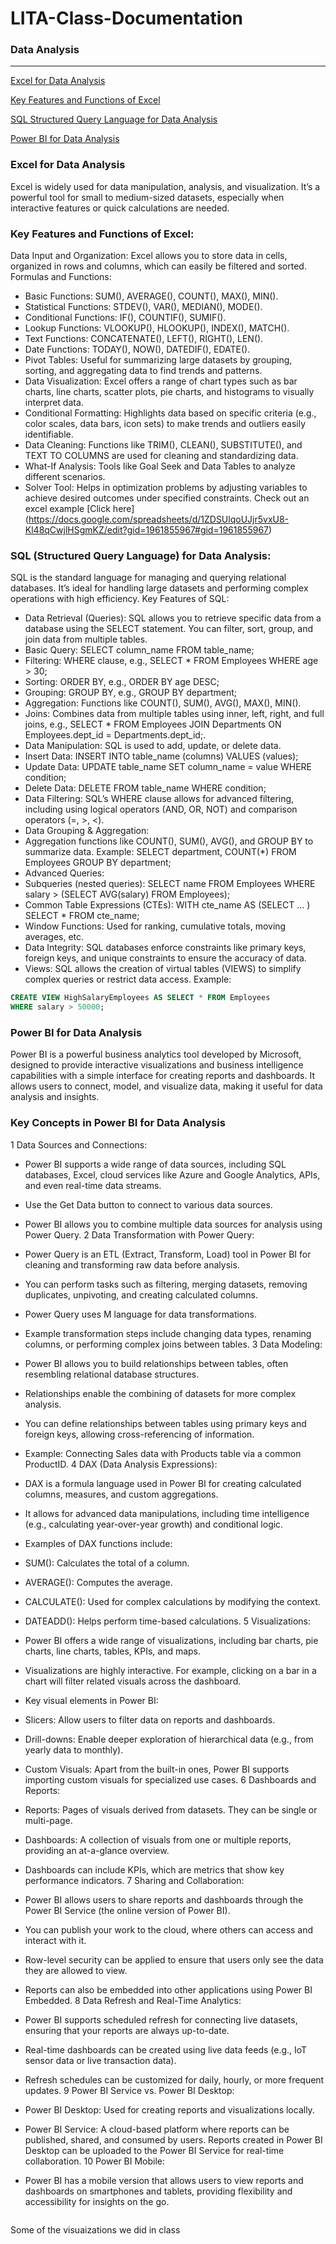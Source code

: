 # LITA-Class-Documentation

### Data Analysis
----
[Excel for Data Analysis](#excel-for-data-analysis)

[Key Features and Functions of Excel](#key-features-and-functions-of-excel)

[SQL Structured Query Language for Data Analysis](sql-structured-query-language-for-data-analysis)

[Power BI for Data Analysis](#power-bi-for-data-analysis)

### Excel for Data Analysis
Excel is widely used for data manipulation, analysis, and visualization. It’s a powerful tool for small to medium-sized datasets, especially when interactive features or quick calculations are needed.
### Key Features and Functions of Excel:
Data Input and Organization: Excel allows you to store data in cells, organized in rows and columns, which can easily be filtered and sorted.
Formulas and Functions:
* Basic Functions: SUM(), AVERAGE(), COUNT(), MAX(), MIN().
* Statistical Functions: STDEV(), VAR(), MEDIAN(), MODE().
* Conditional Functions: IF(), COUNTIF(), SUMIF().
* Lookup Functions: VLOOKUP(), HLOOKUP(), INDEX(), MATCH().
* Text Functions: CONCATENATE(), LEFT(), RIGHT(), LEN().
* Date Functions: TODAY(), NOW(), DATEDIF(), EDATE().
* Pivot Tables: Useful for summarizing large datasets by grouping, sorting, and aggregating data to find trends and patterns.
* Data Visualization: Excel offers a range of chart types such as bar charts, line charts, scatter plots, pie charts, and histograms to visually interpret data.
* Conditional Formatting: Highlights data based on specific criteria (e.g., color scales, data bars, icon sets) to make trends and outliers easily identifiable.
* Data Cleaning: Functions like TRIM(), CLEAN(), SUBSTITUTE(), and TEXT TO COLUMNS are used for cleaning and standardizing data.
* What-If Analysis: Tools like Goal Seek and Data Tables to analyze different scenarios.
* Solver Tool: Helps in optimization problems by adjusting variables to achieve desired outcomes under specified constraints.
Check out an excel example [Click here] (https://docs.google.com/spreadsheets/d/1ZDSUlqoUJjr5vxU8-Kl48qCwjlHSgmKZ/edit?gid=1961855967#gid=1961855967)

 ### SQL (Structured Query Language) for Data Analysis:
SQL is the standard language for managing and querying relational databases. It’s ideal for handling large datasets and performing complex operations with high efficiency.
Key Features of SQL:
* Data Retrieval (Queries): SQL allows you to retrieve specific data from a database using the SELECT statement. You can filter, sort, group, and join data from multiple tables.
* Basic Query: SELECT column_name FROM table_name;
* Filtering: WHERE clause, e.g., SELECT  * FROM Employees WHERE age > 30;
* Sorting: ORDER BY, e.g., ORDER BY age DESC;
* Grouping: GROUP BY, e.g., GROUP BY department;
* Aggregation: Functions like COUNT(), SUM(), AVG(), MAX(), MIN().
* Joins: Combines data from multiple tables using inner, left, right, and full joins, e.g., SELECT * FROM Employees JOIN Departments ON Employees.dept_id = Departments.dept_id;.
* Data Manipulation: SQL is used to add, update, or delete data.
* Insert Data: INSERT INTO table_name (columns) VALUES (values);
* Update Data: UPDATE table_name SET column_name = value WHERE condition;
* Delete Data: DELETE FROM table_name WHERE condition;
* Data Filtering: SQL’s WHERE clause allows for advanced filtering, including using logical operators (AND, OR, NOT) and comparison operators (=, >, <).
* Data Grouping & Aggregation:
* Aggregation functions like COUNT(), SUM(), AVG(), and GROUP BY to summarize data.
Example: SELECT department, COUNT(*) FROM Employees GROUP BY department;
* Advanced Queries:
* Subqueries (nested queries): SELECT name FROM Employees WHERE salary > (SELECT AVG(salary) FROM Employees);
* Common Table Expressions (CTEs): WITH cte_name AS (SELECT ... ) SELECT * FROM cte_name;
* Window Functions: Used for ranking, cumulative totals, moving averages, etc.
* Data Integrity: SQL databases enforce constraints like primary keys, foreign keys, and unique constraints to ensure the accuracy of data.
* Views: SQL allows the creation of virtual tables (VIEWS) to simplify complex queries or restrict data access.
Example:
```SQL
CREATE VIEW HighSalaryEmployees AS SELECT * FROM Employees
WHERE salary > 50000;
```
### Power BI for Data Analysis
Power BI is a powerful business analytics tool developed by Microsoft, designed to provide interactive visualizations and business intelligence capabilities with a simple interface for creating reports and dashboards. It allows users to connect, model, and visualize data, making it useful for data analysis and insights.
### Key Concepts in Power BI for Data Analysis
1 Data Sources and Connections:

* Power BI supports a wide range of data sources, including SQL databases, Excel, cloud services like Azure and Google Analytics, APIs, and even real-time data streams.
* Use the Get Data button to connect to various data sources.
* Power BI allows you to combine multiple data sources for analysis using Power Query.
2 Data Transformation with Power Query:

* Power Query is an ETL (Extract, Transform, Load) tool in Power BI for cleaning and transforming raw data before analysis.
* You can perform tasks such as filtering, merging datasets, removing duplicates, unpivoting, and creating calculated columns.
* Power Query uses M language for data transformations.
* Example transformation steps include changing data types, renaming columns, or performing complex joins between tables.
3 Data Modeling:

* Power BI allows you to build relationships between tables, often resembling relational database structures.
* Relationships enable the combining of datasets for more complex analysis.
* You can define relationships between tables using primary keys and foreign keys, allowing cross-referencing of information.
* Example: Connecting Sales data with Products table via a common ProductID.
4 DAX (Data Analysis Expressions):

* DAX is a formula language used in Power BI for creating calculated columns, measures, and custom aggregations.
* It allows for advanced data manipulations, including time intelligence (e.g., calculating year-over-year growth) and conditional logic.
* Examples of DAX functions include:
* SUM(): Calculates the total of a column.
* AVERAGE(): Computes the average.
* CALCULATE(): Used for complex calculations by modifying the context.
* DATEADD(): Helps perform time-based calculations.
5 Visualizations:

* Power BI offers a wide range of visualizations, including bar charts, pie charts, line charts, tables, KPIs, and maps.
* Visualizations are highly interactive. For example, clicking on a bar in a chart will filter related visuals across the dashboard.
* Key visual elements in Power BI:
* Slicers: Allow users to filter data on reports and dashboards.
* Drill-downs: Enable deeper exploration of hierarchical data (e.g., from yearly data to monthly).
* Custom Visuals: Apart from the built-in ones, Power BI supports importing custom visuals for specialized use cases.
6 Dashboards and Reports:

* Reports: Pages of visuals derived from datasets. They can be single or multi-page.
* Dashboards: A collection of visuals from one or multiple reports, providing an at-a-glance overview.
* Dashboards can include KPIs, which are metrics that show key performance indicators.
7 Sharing and Collaboration:

* Power BI allows users to share reports and dashboards through the Power BI Service (the online version of Power BI).
* You can publish your work to the cloud, where others can access and interact with it.
* Row-level security can be applied to ensure that users only see the data they are allowed to view.
* Reports can also be embedded into other applications using Power BI Embedded.
8 Data Refresh and Real-Time Analytics:

* Power BI supports scheduled refresh for connecting live datasets, ensuring that your reports are always up-to-date.
* Real-time dashboards can be created using live data feeds (e.g., IoT sensor data or live transaction data).
* Refresh schedules can be customized for daily, hourly, or more frequent updates.
9 Power BI Service vs. Power BI Desktop:

* Power BI Desktop: Used for creating reports and visualizations locally.
* Power BI Service: A cloud-based platform where reports can be published, shared, and consumed by users.
Reports created in Power BI Desktop can be uploaded to the Power BI Service for real-time collaboration.
10 Power BI Mobile:

* Power BI has a mobile version that allows users to view reports and dashboards on smartphones and tablets, providing flexibility and accessibility for insights on the go.

```

```
Some of the visuaizations we did in class
